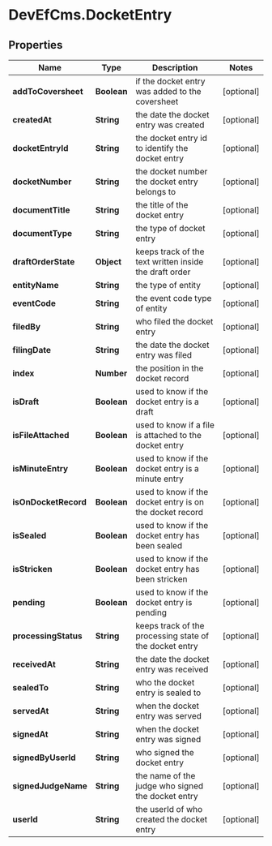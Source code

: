 # DevEfCms.DocketEntry

## Properties
Name | Type | Description | Notes
------------ | ------------- | ------------- | -------------
**addToCoversheet** | **Boolean** | if the docket entry was added to the coversheet | [optional] 
**createdAt** | **String** | the date the docket entry was created | [optional] 
**docketEntryId** | **String** | the docket entry id to identify the docket entry | [optional] 
**docketNumber** | **String** | the docket number the docket entry belongs to | [optional] 
**documentTitle** | **String** | the title of the docket entry | [optional] 
**documentType** | **String** | the type of docket entry | [optional] 
**draftOrderState** | **Object** | keeps track of the text written inside the draft order | [optional] 
**entityName** | **String** | the type of entity | [optional] 
**eventCode** | **String** | the event code type of entity | [optional] 
**filedBy** | **String** | who filed the docket entry | [optional] 
**filingDate** | **String** | the date the docket entry was filed | [optional] 
**index** | **Number** | the position in the docket record | [optional] 
**isDraft** | **Boolean** | used to know if the docket entry is a draft | [optional] 
**isFileAttached** | **Boolean** | used to know if a file is attached to the docket entry | [optional] 
**isMinuteEntry** | **Boolean** | used to know if the docket entry is a minute entry | [optional] 
**isOnDocketRecord** | **Boolean** | used to know if the docket entry is on the docket record | [optional] 
**isSealed** | **Boolean** | used to know if the docket entry has been sealed | [optional] 
**isStricken** | **Boolean** | used to know if the docket entry has been stricken | [optional] 
**pending** | **Boolean** | used to know if the docket entry is pending | [optional] 
**processingStatus** | **String** | keeps track of the processing state of the docket entry | [optional] 
**receivedAt** | **String** | the date the docket entry was received | [optional] 
**sealedTo** | **String** | who the docket entry is sealed to | [optional] 
**servedAt** | **String** | when the docket entry was served | [optional] 
**signedAt** | **String** | when the docket entry was signed | [optional] 
**signedByUserId** | **String** | who signed the docket entry | [optional] 
**signedJudgeName** | **String** | the name of the judge who signed the docket entry | [optional] 
**userId** | **String** | the userId of who created the docket entry | [optional] 
